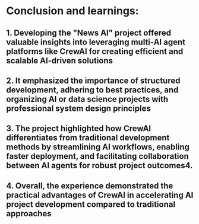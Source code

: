 # Conclusion and learnings:

## 1. Developing the "News AI" project offered valuable insights into leveraging multi-AI agent platforms like CrewAI for creating efficient and scalable AI-driven solutions
## 2. It emphasized the importance of structured development, adhering to best practices, and organizing AI or data science projects with professional system design principles
## 3. The project highlighted how CrewAI differentiates from traditional development methods by streamlining AI workflows, enabling faster deployment, and facilitating collaboration between AI agents for robust project outcomes4. 
## 4. Overall, the experience demonstrated the practical advantages of CrewAI in accelerating AI project development compared to traditional approaches
